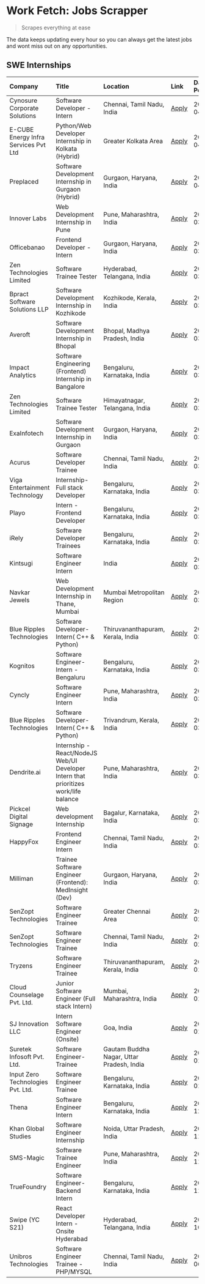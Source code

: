 # Work Fetch: Jobs Scrapper
> Scrapes everything at ease

The data keeps updating every hour so you can always get the latest jobs and wont miss out on any opportunities.

## SWE Internships
<!--START_SECTION:workfetch-->
| Company                              | Title                                                                                | Location                                  | Link                                                                                                                                                                                                                                                                                                | Date Posted   |
|:-------------------------------------|:-------------------------------------------------------------------------------------|:------------------------------------------|:----------------------------------------------------------------------------------------------------------------------------------------------------------------------------------------------------------------------------------------------------------------------------------------------------|:--------------|
| Cynosure Corporate Solutions         | Software Developer -Intern                                                           | Chennai, Tamil Nadu, India                | [Apply](https://in.linkedin.com/jobs/view/software-developer-intern-at-cynosure-corporate-solutions-3884767755?position=14&pageNum=0&refId=Pa63cG%2FDc2IoebaFAXQooA%3D%3D&trackingId=9r7clg1P4tMZ7ue%2FrFcQIg%3D%3D&trk=public_jobs_jserp-result_search-card)                                       | 2024-04-04    |
| E-CUBE Energy Infra Services Pvt Ltd | Python/Web Developer Internship in Kolkata (Hybrid)                                  | Greater Kolkata Area                      | [Apply](https://in.linkedin.com/jobs/view/python-web-developer-internship-in-kolkata-hybrid-at-e-cube-energy-infra-services-pvt-ltd-3882160442?position=28&pageNum=0&refId=Pa63cG%2FDc2IoebaFAXQooA%3D%3D&trackingId=Xo6RGkNMTjWz%2FAHYIAnBmg%3D%3D&trk=public_jobs_jserp-result_search-card)       | 2024-04-02    |
| Preplaced                            | Software Development Internship in Gurgaon (Hybrid)                                  | Gurgaon, Haryana, India                   | [Apply](https://in.linkedin.com/jobs/view/software-development-internship-in-gurgaon-hybrid-at-preplaced-3880567870?position=26&pageNum=0&refId=Pa63cG%2FDc2IoebaFAXQooA%3D%3D&trackingId=d9PBPkcWqJ%2FjEI8yUIvcOA%3D%3D&trk=public_jobs_jserp-result_search-card)                                  | 2024-04-01    |
| Innover Labs                         | Web Development Internship in Pune                                                   | Pune, Maharashtra, India                  | [Apply](https://in.linkedin.com/jobs/view/web-development-internship-in-pune-at-innover-labs-3875494237?position=9&pageNum=0&refId=Pa63cG%2FDc2IoebaFAXQooA%3D%3D&trackingId=2rZwAKD6jYziWWgL%2BgtScQ%3D%3D&trk=public_jobs_jserp-result_search-card)                                               | 2024-03-28    |
| Officebanao                          | Frontend Developer - Intern                                                          | Gurgaon, Haryana, India                   | [Apply](https://in.linkedin.com/jobs/view/frontend-developer-intern-at-officebanao-3871265915?position=15&pageNum=0&refId=Pa63cG%2FDc2IoebaFAXQooA%3D%3D&trackingId=2etGhWepkuOKI9Xt3QohQg%3D%3D&trk=public_jobs_jserp-result_search-card)                                                          | 2024-03-28    |
| Zen Technologies Limited             | Software Trainee Tester                                                              | Hyderabad, Telangana, India               | [Apply](https://in.linkedin.com/jobs/view/software-trainee-tester-at-zen-technologies-limited-3872036112?position=13&pageNum=0&refId=Pa63cG%2FDc2IoebaFAXQooA%3D%3D&trackingId=pL0VGbsdLVQZqmImcq9PLA%3D%3D&trk=public_jobs_jserp-result_search-card)                                               | 2024-03-27    |
| Bpract Software Solutions LLP        | Software Development Internship in Kozhikode                                         | Kozhikode, Kerala, India                  | [Apply](https://in.linkedin.com/jobs/view/software-development-internship-in-kozhikode-at-bpract-software-solutions-llp-3874054300?position=22&pageNum=0&refId=Pa63cG%2FDc2IoebaFAXQooA%3D%3D&trackingId=FGa%2Fcd8amc5lL8sB71ZwCw%3D%3D&trk=public_jobs_jserp-result_search-card)                   | 2024-03-27    |
| Averoft                              | Software Development Internship in Bhopal                                            | Bhopal, Madhya Pradesh, India             | [Apply](https://in.linkedin.com/jobs/view/software-development-internship-in-bhopal-at-averoft-3874051550?position=49&pageNum=0&refId=Pa63cG%2FDc2IoebaFAXQooA%3D%3D&trackingId=dInLPGrQwkNEdp8zTQ%2F%2Btg%3D%3D&trk=public_jobs_jserp-result_search-card)                                          | 2024-03-27    |
| Impact Analytics                     | Software Engineering (Frontend) Internship in Bangalore                              | Bengaluru, Karnataka, India               | [Apply](https://in.linkedin.com/jobs/view/software-engineering-frontend-internship-in-bangalore-at-impact-analytics-3872535077?position=4&pageNum=0&refId=Pa63cG%2FDc2IoebaFAXQooA%3D%3D&trackingId=GiqaX6HI4GAUj3l13T4GlA%3D%3D&trk=public_jobs_jserp-result_search-card)                          | 2024-03-26    |
| Zen Technologies Limited             | Software Trainee Tester                                                              | Himayatnagar, Telangana, India            | [Apply](https://in.linkedin.com/jobs/view/software-trainee-tester-at-zen-technologies-limited-3872100214?position=11&pageNum=0&refId=Pa63cG%2FDc2IoebaFAXQooA%3D%3D&trackingId=iZD7qL35IIFvHajvA0jeUA%3D%3D&trk=public_jobs_jserp-result_search-card)                                               | 2024-03-26    |
| ExaInfotech                          | Software Development Internship in Gurgaon                                           | Gurgaon, Haryana, India                   | [Apply](https://in.linkedin.com/jobs/view/software-development-internship-in-gurgaon-at-exainfotech-3872534185?position=17&pageNum=0&refId=Pa63cG%2FDc2IoebaFAXQooA%3D%3D&trackingId=kAJIcIVIUNZlBklYWUT4iA%3D%3D&trk=public_jobs_jserp-result_search-card)                                         | 2024-03-26    |
| Acurus                               | Software Developer Trainee                                                           | Chennai, Tamil Nadu, India                | [Apply](https://in.linkedin.com/jobs/view/software-developer-trainee-at-acurus-3871400616?position=24&pageNum=0&refId=Pa63cG%2FDc2IoebaFAXQooA%3D%3D&trackingId=rLqDQaI0q%2FwEvwJr6zqJtQ%3D%3D&trk=public_jobs_jserp-result_search-card)                                                            | 2024-03-26    |
| Viga Entertainment Technology        | Internship-Full stack Developer                                                      | Bengaluru, Karnataka, India               | [Apply](https://in.linkedin.com/jobs/view/internship-full-stack-developer-at-viga-entertainment-technology-3870669789?position=32&pageNum=0&refId=Pa63cG%2FDc2IoebaFAXQooA%3D%3D&trackingId=VGipnjQ4%2Fa5YOvDCBfqc6g%3D%3D&trk=public_jobs_jserp-result_search-card)                                | 2024-03-25    |
| Playo                                | Intern - Frontend Developer                                                          | Bengaluru, Karnataka, India               | [Apply](https://in.linkedin.com/jobs/view/intern-frontend-developer-at-playo-3864131172?position=6&pageNum=0&refId=Pa63cG%2FDc2IoebaFAXQooA%3D%3D&trackingId=jJw%2FiiUWpKx291jAwgcBmw%3D%3D&trk=public_jobs_jserp-result_search-card)                                                               | 2024-03-22    |
| iRely                                | Software Developer Trainees                                                          | Bengaluru, Karnataka, India               | [Apply](https://in.linkedin.com/jobs/view/software-developer-trainees-at-irely-3860566039?position=2&pageNum=0&refId=Pa63cG%2FDc2IoebaFAXQooA%3D%3D&trackingId=4GQLgI7bTPVu4oCfeyXkUQ%3D%3D&trk=public_jobs_jserp-result_search-card)                                                               | 2024-03-18    |
| Kintsugi                             | Software Engineer Intern                                                             | India                                     | [Apply](https://in.linkedin.com/jobs/view/software-engineer-intern-at-kintsugi-3857074071?position=38&pageNum=0&refId=Pa63cG%2FDc2IoebaFAXQooA%3D%3D&trackingId=%2BUAFtIqUXFFEqT1pxr5xYQ%3D%3D&trk=public_jobs_jserp-result_search-card)                                                            | 2024-03-16    |
| Navkar Jewels                        | Web Development Internship in Thane, Mumbai                                          | Mumbai Metropolitan Region                | [Apply](https://in.linkedin.com/jobs/view/web-development-internship-in-thane-mumbai-at-navkar-jewels-3858080315?position=60&pageNum=0&refId=Pa63cG%2FDc2IoebaFAXQooA%3D%3D&trackingId=NdNJuQVb27xDw62wMAQgrQ%3D%3D&trk=public_jobs_jserp-result_search-card)                                       | 2024-03-15    |
| Blue Ripples Technologies            | Software Developer- Intern( C++ & Python)                                            | Thiruvananthapuram, Kerala, India         | [Apply](https://in.linkedin.com/jobs/view/software-developer-intern-c%2B%2B-python-at-blue-ripples-technologies-3855594494?position=20&pageNum=0&refId=Pa63cG%2FDc2IoebaFAXQooA%3D%3D&trackingId=kN64LfnVParAGBd42FrnOQ%3D%3D&trk=public_jobs_jserp-result_search-card)                             | 2024-03-14    |
| Kognitos                             | Software Engineer-Intern -Bengaluru                                                  | Bengaluru, Karnataka, India               | [Apply](https://in.linkedin.com/jobs/view/software-engineer-intern-bengaluru-at-kognitos-3855361239?position=8&pageNum=0&refId=Pa63cG%2FDc2IoebaFAXQooA%3D%3D&trackingId=fMiPbUP2dd9VBaM%2FLZn2%2FQ%3D%3D&trk=public_jobs_jserp-result_search-card)                                                 | 2024-03-13    |
| Cyncly                               | Software Engineer Intern                                                             | Pune, Maharashtra, India                  | [Apply](https://in.linkedin.com/jobs/view/software-engineer-intern-at-cyncly-3853990178?position=21&pageNum=0&refId=Pa63cG%2FDc2IoebaFAXQooA%3D%3D&trackingId=WTtQ99JEz7qmU04WJAwKdA%3D%3D&trk=public_jobs_jserp-result_search-card)                                                                | 2024-03-13    |
| Blue Ripples Technologies            | Software Developer- Intern( C++  & Python)                                           | Trivandrum, Kerala, India                 | [Apply](https://in.linkedin.com/jobs/view/software-developer-intern-c%2B%2B-python-at-blue-ripples-technologies-3856150730?position=23&pageNum=0&refId=Pa63cG%2FDc2IoebaFAXQooA%3D%3D&trackingId=BabLOt178oYhu4mQsdy0sA%3D%3D&trk=public_jobs_jserp-result_search-card)                             | 2024-03-13    |
| Dendrite.ai                          | Internship - React/NodeJS Web/UI Developer Intern that prioritizes work/life balance | Pune, Maharashtra, India                  | [Apply](https://in.linkedin.com/jobs/view/internship-react-nodejs-web-ui-developer-intern-that-prioritizes-work-life-balance-at-dendrite-ai-3853583200?position=39&pageNum=0&refId=Pa63cG%2FDc2IoebaFAXQooA%3D%3D&trackingId=slqbCMZzgJVBpV9TEMurFA%3D%3D&trk=public_jobs_jserp-result_search-card) | 2024-03-12    |
| Pickcel Digital Signage              | Web development Internship                                                           | Bagalur, Karnataka, India                 | [Apply](https://in.linkedin.com/jobs/view/web-development-internship-at-pickcel-digital-signage-3849506118?position=56&pageNum=0&refId=Pa63cG%2FDc2IoebaFAXQooA%3D%3D&trackingId=t5yKauAo0jaLzrp8ziBS6w%3D%3D&trk=public_jobs_jserp-result_search-card)                                             | 2024-03-08    |
| HappyFox                             | Frontend Engineer Intern                                                             | Chennai, Tamil Nadu, India                | [Apply](https://in.linkedin.com/jobs/view/frontend-engineer-intern-at-happyfox-3848357951?position=51&pageNum=0&refId=Pa63cG%2FDc2IoebaFAXQooA%3D%3D&trackingId=8D4cSQzQdUBzRWG3av2gHg%3D%3D&trk=public_jobs_jserp-result_search-card)                                                              | 2024-03-07    |
| Milliman                             | Trainee Software Engineer (Frontend): MedInsight (Dev)                               | Gurgaon, Haryana, India                   | [Apply](https://in.linkedin.com/jobs/view/trainee-software-engineer-frontend-medinsight-dev-at-milliman-3792874280?position=12&pageNum=0&refId=Pa63cG%2FDc2IoebaFAXQooA%3D%3D&trackingId=pTvCAN65DLBwfFsSOGfpCg%3D%3D&trk=public_jobs_jserp-result_search-card)                                     | 2024-03-01    |
| SenZopt Technologies                 | Software Engineer Trainee                                                            | Greater Chennai Area                      | [Apply](https://in.linkedin.com/jobs/view/software-engineer-trainee-at-senzopt-technologies-3827688781?position=40&pageNum=0&refId=Pa63cG%2FDc2IoebaFAXQooA%3D%3D&trackingId=9tG5azOKvO22zjbO73DFGA%3D%3D&trk=public_jobs_jserp-result_search-card)                                                 | 2024-02-12    |
| SenZopt Technologies                 | Software Engineer Trainee                                                            | Chennai, Tamil Nadu, India                | [Apply](https://in.linkedin.com/jobs/view/software-engineer-trainee-at-senzopt-technologies-3827686880?position=53&pageNum=0&refId=Pa63cG%2FDc2IoebaFAXQooA%3D%3D&trackingId=nQt2TtIj40wm2usIEtWhqQ%3D%3D&trk=public_jobs_jserp-result_search-card)                                                 | 2024-02-12    |
| Tryzens                              | Software Engineer Trainee                                                            | Thiruvananthapuram, Kerala, India         | [Apply](https://in.linkedin.com/jobs/view/software-engineer-trainee-at-tryzens-3809363491?position=41&pageNum=0&refId=Pa63cG%2FDc2IoebaFAXQooA%3D%3D&trackingId=uiHp96l4t8H1YP9CZcMMPQ%3D%3D&trk=public_jobs_jserp-result_search-card)                                                              | 2024-01-18    |
| Cloud Counselage Pvt. Ltd.           | Junior Software Engineer (Full stack Intern)                                         | Mumbai, Maharashtra, India                | [Apply](https://in.linkedin.com/jobs/view/junior-software-engineer-full-stack-intern-at-cloud-counselage-pvt-ltd-3803132814?position=34&pageNum=0&refId=Pa63cG%2FDc2IoebaFAXQooA%3D%3D&trackingId=2ZhhtRYcbFZoBJtu2YPovQ%3D%3D&trk=public_jobs_jserp-result_search-card)                            | 2024-01-11    |
| SJ Innovation LLC                    | Intern Software Engineer (Onsite)                                                    | Goa, India                                | [Apply](https://in.linkedin.com/jobs/view/intern-software-engineer-onsite-at-sj-innovation-llc-3799959011?position=48&pageNum=0&refId=Pa63cG%2FDc2IoebaFAXQooA%3D%3D&trackingId=yUIAO3vKeN2khO%2FvlzDb4w%3D%3D&trk=public_jobs_jserp-result_search-card)                                            | 2024-01-11    |
| Suretek Infosoft Pvt. Ltd.           | Software Engineer-Trainee                                                            | Gautam Buddha Nagar, Uttar Pradesh, India | [Apply](https://in.linkedin.com/jobs/view/software-engineer-trainee-at-suretek-infosoft-pvt-ltd-3800934643?position=29&pageNum=0&refId=Pa63cG%2FDc2IoebaFAXQooA%3D%3D&trackingId=i8c2E0oRx%2F2wsWREQPlLiA%3D%3D&trk=public_jobs_jserp-result_search-card)                                           | 2024-01-09    |
| Input Zero Technologies Pvt. Ltd.    | Software Engineer Trainee                                                            | Bengaluru, Karnataka, India               | [Apply](https://in.linkedin.com/jobs/view/software-engineer-trainee-at-input-zero-technologies-pvt-ltd-3800927643?position=36&pageNum=0&refId=Pa63cG%2FDc2IoebaFAXQooA%3D%3D&trackingId=kirhZkLw0lY38xAlcMEY3Q%3D%3D&trk=public_jobs_jserp-result_search-card)                                      | 2024-01-09    |
| Thena                                | Software Engineer Intern                                                             | Bengaluru, Karnataka, India               | [Apply](https://in.linkedin.com/jobs/view/software-engineer-intern-at-thena-3778731751?position=25&pageNum=0&refId=Pa63cG%2FDc2IoebaFAXQooA%3D%3D&trackingId=KnllYCGSa%2BxYqrTQFxGomg%3D%3D&trk=public_jobs_jserp-result_search-card)                                                               | 2023-12-05    |
| Khan Global Studies                  | Software Engineer Internship                                                         | Noida, Uttar Pradesh, India               | [Apply](https://in.linkedin.com/jobs/view/software-engineer-internship-at-khan-global-studies-3766942197?position=55&pageNum=0&refId=Pa63cG%2FDc2IoebaFAXQooA%3D%3D&trackingId=xHu%2BKtzFED1PIS70TH0VDA%3D%3D&trk=public_jobs_jserp-result_search-card)                                             | 2023-11-27    |
| SMS-Magic                            | Software Trainee Engineer                                                            | Pune, Maharashtra, India                  | [Apply](https://in.linkedin.com/jobs/view/software-trainee-engineer-at-sms-magic-3761409781?position=35&pageNum=0&refId=Pa63cG%2FDc2IoebaFAXQooA%3D%3D&trackingId=U5n%2FHKo3yE%2BDXIoInrw8sg%3D%3D&trk=public_jobs_jserp-result_search-card)                                                        | 2023-11-16    |
| TrueFoundry                          | Software Engineer-Backend Intern                                                     | Bengaluru, Karnataka, India               | [Apply](https://in.linkedin.com/jobs/view/software-engineer-backend-intern-at-truefoundry-3779508170?position=37&pageNum=0&refId=Pa63cG%2FDc2IoebaFAXQooA%3D%3D&trackingId=t9sPgn%2BUrjOwro%2BlU8%2FYhw%3D%3D&trk=public_jobs_jserp-result_search-card)                                             | 2023-11-10    |
| Swipe (YC S21)                       | React Developer Intern - Onsite Hyderabad                                            | Hyderabad, Telangana, India               | [Apply](https://in.linkedin.com/jobs/view/react-developer-intern-onsite-hyderabad-at-swipe-yc-s21-3737600089?position=44&pageNum=0&refId=Pa63cG%2FDc2IoebaFAXQooA%3D%3D&trackingId=A%2FY2XL2tA%2F%2B1%2BBE0N28Qtg%3D%3D&trk=public_jobs_jserp-result_search-card)                                   | 2023-10-13    |
| Unibros Technologies                 | Software Engineer Trainee - PHP/MYSQL                                                | Chennai, Tamil Nadu, India                | [Apply](https://in.linkedin.com/jobs/view/software-engineer-trainee-php-mysql-at-unibros-technologies-3656599241?position=42&pageNum=0&refId=Pa63cG%2FDc2IoebaFAXQooA%3D%3D&trackingId=wxfBfOq1R1oypmA%2Fq16BVw%3D%3D&trk=public_jobs_jserp-result_search-card)                                     | 2023-06-12    |
<!--END_SECTION:workfetch-->
